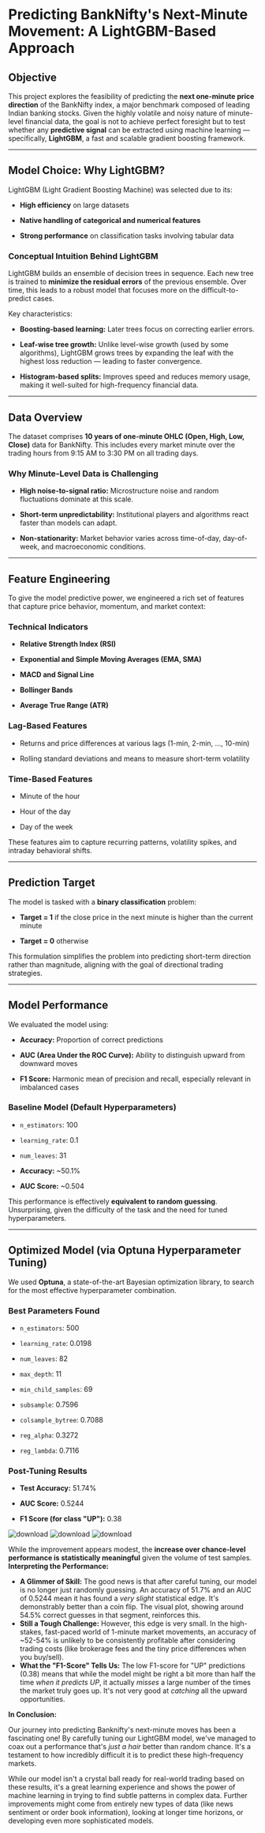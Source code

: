 

# Predicting BankNifty's Next-Minute Movement: A LightGBM-Based Approach

## Objective

This project explores the feasibility of predicting the **next one-minute price direction** of the BankNifty index, a major benchmark composed of leading Indian banking stocks. Given the highly volatile and noisy nature of minute-level financial data, the goal is not to achieve perfect foresight but to test whether any **predictive signal** can be extracted using machine learning — specifically, **LightGBM**, a fast and scalable gradient boosting framework.

---

## Model Choice: Why LightGBM?

LightGBM (Light Gradient Boosting Machine) was selected due to its:

- **High efficiency** on large datasets
    
- **Native handling of categorical and numerical features**
    
- **Strong performance** on classification tasks involving tabular data
    

### Conceptual Intuition Behind LightGBM

LightGBM builds an ensemble of decision trees in sequence. Each new tree is trained to **minimize the residual errors** of the previous ensemble. Over time, this leads to a robust model that focuses more on the difficult-to-predict cases.

Key characteristics:

- **Boosting-based learning:** Later trees focus on correcting earlier errors.
    
- **Leaf-wise tree growth:** Unlike level-wise growth (used by some algorithms), LightGBM grows trees by expanding the leaf with the highest loss reduction — leading to faster convergence.
    
- **Histogram-based splits:** Improves speed and reduces memory usage, making it well-suited for high-frequency financial data.
    

---

## Data Overview

The dataset comprises **10 years of one-minute OHLC (Open, High, Low, Close)** data for BankNifty. This includes every market minute over the trading hours from 9:15 AM to 3:30 PM on all trading days.

### Why Minute-Level Data is Challenging

- **High noise-to-signal ratio:** Microstructure noise and random fluctuations dominate at this scale.
    
- **Short-term unpredictability:** Institutional players and algorithms react faster than models can adapt.
    
- **Non-stationarity:** Market behavior varies across time-of-day, day-of-week, and macroeconomic conditions.
    

---

## Feature Engineering

To give the model predictive power, we engineered a rich set of features that capture price behavior, momentum, and market context:

### Technical Indicators

- **Relative Strength Index (RSI)**
    
- **Exponential and Simple Moving Averages (EMA, SMA)**
    
- **MACD and Signal Line**
    
- **Bollinger Bands**
    
- **Average True Range (ATR)**
    

### Lag-Based Features

- Returns and price differences at various lags (1-min, 2-min, …, 10-min)
    
- Rolling standard deviations and means to measure short-term volatility
    

### Time-Based Features

- Minute of the hour
    
- Hour of the day
    
- Day of the week
    

These features aim to capture recurring patterns, volatility spikes, and intraday behavioral shifts.

---

## Prediction Target

The model is tasked with a **binary classification** problem:

- **Target = 1** if the close price in the next minute is higher than the current minute
    
- **Target = 0** otherwise
    

This formulation simplifies the problem into predicting short-term direction rather than magnitude, aligning with the goal of directional trading strategies.

---

## Model Performance

We evaluated the model using:

- **Accuracy:** Proportion of correct predictions
    
- **AUC (Area Under the ROC Curve):** Ability to distinguish upward from downward moves
    
- **F1 Score:** Harmonic mean of precision and recall, especially relevant in imbalanced cases
    

### Baseline Model (Default Hyperparameters)

- `n_estimators`: 100
    
- `learning_rate`: 0.1
    
- `num_leaves`: 31
    
- **Accuracy:** ~50.1%
    
- **AUC Score:** ~0.504
    

This performance is effectively **equivalent to random guessing**. Unsurprising, given the difficulty of the task and the need for tuned hyperparameters.

---

## Optimized Model (via Optuna Hyperparameter Tuning)

We used **Optuna**, a state-of-the-art Bayesian optimization library, to search for the most effective hyperparameter combination.

### Best Parameters Found

- `n_estimators`: 500
    
- `learning_rate`: 0.0198
    
- `num_leaves`: 82
    
- `max_depth`: 11
    
- `min_child_samples`: 69
    
- `subsample`: 0.7596
    
- `colsample_bytree`: 0.7088
    
- `reg_alpha`: 0.3272
    
- `reg_lambda`: 0.7116
    

### Post-Tuning Results

- **Test Accuracy:** 51.74%
    
- **AUC Score:** 0.5244
    
- **F1 Score (for class "UP"):** 0.38





![download](https://github.com/user-attachments/assets/edff194d-e63a-4bd5-8fe5-04bff23811d5)
![download](https://github.com/user-attachments/assets/2fcef008-a636-4892-b9c2-8842a319e68c)
![download](https://github.com/user-attachments/assets/36be9b2c-6b19-4b47-89d3-88ba9542d149)


While the improvement appears modest, the **increase over chance-level performance is statistically meaningful** given the volume of test samples.
**Interpreting the Performance:**

*   **A Glimmer of Skill:** The good news is that after careful tuning, our model is no longer just randomly guessing. An accuracy of 51.7% and an AUC of 0.5244 mean it has found a *very slight* statistical edge. It's demonstrably better than a coin flip. The visual plot, showing around 54.5% correct guesses in that segment, reinforces this.
*   **Still a Tough Challenge:** However, this edge is very small. In the high-stakes, fast-paced world of 1-minute market movements, an accuracy of ~52-54% is unlikely to be consistently profitable after considering trading costs (like brokerage fees and the tiny price differences when you buy/sell).
*   **What the "F1-Score" Tells Us:** The low F1-score for "UP" predictions (0.38) means that while the model might be right a bit more than half the time *when it predicts UP*, it actually *misses* a large number of the times the market truly goes up. It's not very good at *catching* all the upward opportunities.

**In Conclusion:**

Our journey into predicting Banknifty's next-minute moves has been a fascinating one! By carefully tuning our LightGBM model, we've managed to coax out a performance that's *just a hair* better than random chance. It's a testament to how incredibly difficult it is to predict these high-frequency markets.

While our model isn't a crystal ball ready for real-world trading based on these results, it's a great learning experience and shows the power of machine learning in trying to find subtle patterns in complex data. Further improvements might come from entirely new types of data (like news sentiment or order book information), looking at longer time horizons, or developing even more sophisticated models.
